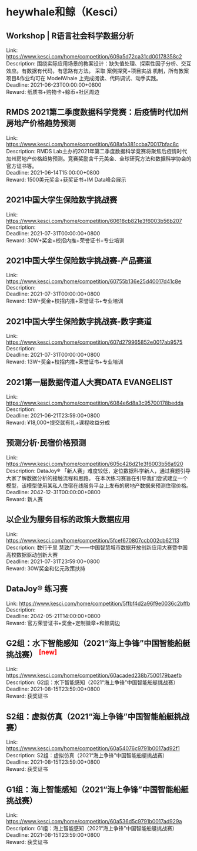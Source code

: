 # heywhale和鲸（Kesci）



## Workshop | R语言社会科学数据分析

Link: https://www.kesci.com/home/competition/609a5d72ca31cd00178358c2  
Description: 围绕实际应用场景的教案设计：缺失值处理、探索性因子分析、交互效应。有数据有代码，有思路有方法。
采取 案例探究+项目实战 机制，所有教案项目&作业均可在 ModelWhale 上完成阅读、代码调试、动手实践。  
Deadline: 2021-06-23T00:00:00+0800  
Reward: 纸质书+购物卡+鲸币+社区周边  


## RMDS 2021第二季度数据科学竞赛：后疫情时代加州房地产价格趋势预测

Link: https://www.kesci.com/home/competition/608afa381ccba70017bfac8c  
Description: RMDS Lab主办的2021年第二季度数据科学竞赛将聚焦后疫情时代加州房地产价格趋势预测。竞赛奖励含千元美金、全球研究方法和数据科学协会的官方证书等。  
Deadline: 2021-06-14T15:00:00+0800  
Reward: 1500美元奖金+获奖证书+IM Data峰会展示  


## 2021中国大学生保险数字挑战赛

Link: https://www.kesci.com/home/competition/60618cb821e3f6003b56b207  
Description:   
Deadline: 2021-07-31T00:00:00+0800  
Reward: 30W+奖金+校招内推+荣誉证书+专业培训  


## 2021中国大学生保险数字挑战赛-产品赛道

Link: https://www.kesci.com/home/competition/60755b136e25d40017d41c8e  
Description:   
Deadline: 2021-07-31T00:00:00+0800  
Reward: 13W+奖金+校招内推+荣誉证书+专业培训  


## 2021中国大学生保险数字挑战赛-数字赛道

Link: https://www.kesci.com/home/competition/607d279965852e0017ab9575  
Description:   
Deadline: 2021-07-31T00:00:00+0800  
Reward: 13W+奖金+校招内推+荣誉证书+专业培训  


## 2021第一届数据传道人大赛DATA EVANGELIST

Link: https://www.kesci.com/home/competition/6084e6d8a3c95700178bedda  
Description:   
Deadline: 2021-06-21T23:59:00+0800  
Reward: ¥18,000+提交就有礼+课程收益分成  


## 预测分析·民宿价格预测

Link: https://www.kesci.com/home/competition/605c426d21e3f6003b56a920  
Description: DataJoy® 「新人赛」难度较低，定位数据科学新人，通过赛题引导大家了解数据分析的接触流程和思路。
在本次练习赛旨在引导我们尝试建立一个模型，该模型使用某私人住宿在线服务平台上发布的房地产数据来预测住宿价格。  
Deadline: 2042-12-31T00:00:00+0800  
Reward: 新人赛  


## 以企业为服务目标的政策大数据应用

Link: https://www.kesci.com/home/competition/5fcef670807ccb002cb62113  
Description: 数行千里 慧致广大——中国智慧城市数据开放创新应用大赛暨中国高校数据驱动创新大赛  
Deadline: 2021-07-31T23:59:00+0800  
Reward: 30W奖金和亿元政策扶持  


## DataJoy® 练习赛

Link: https://www.kesci.com/home/competition/5ffbf4d2a96f9e0036c2bffb  
Description:   
Deadline: 2042-05-21T14:00:00+0800  
Reward: 官方荣誉证书+奖金+定制徽章+和鲸周边  


## G2组：水下智能感知（2021“海上争锋”中国智能船艇挑战赛） <sup style="color:red">[new]<sup>  

Link: https://www.kesci.com/home/competition/60acaded238b7500179baefb  
Description: G2组：水下智能感知（2021“海上争锋”中国智能船艇挑战赛）  
Deadline: 2021-08-15T23:59:00+0800  
Reward: 获奖证书  


## S2组：虚拟仿真（2021“海上争锋”中国智能船艇挑战赛）

Link: https://www.kesci.com/home/competition/60a54076c9791b0017ad92f1  
Description: S2组：虚拟仿真（2021“海上争锋”中国智能船艇挑战赛）  
Deadline: 2021-08-15T23:59:00+0800  
Reward: 获奖证书  


## G1组：海上智能感知（2021“海上争锋”中国智能船艇挑战赛）

Link: https://www.kesci.com/home/competition/60a536d5c9791b0017ad929a  
Description: G1组：海上智能感知（2021“海上争锋”中国智能船艇挑战赛）  
Deadline: 2021-08-15T23:59:00+0800  
Reward: 获奖证书  

